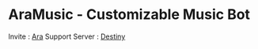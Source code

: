 # AraMusic - Customizable Music Bot
Invite : [Ara](https://ptb.discord.com/api/oauth2/authorize?client_id=795527817697427476&permissions=8&scope=bot)
Support Server : [Destiny](https://discord.gg/N5GMPZD5sX)

